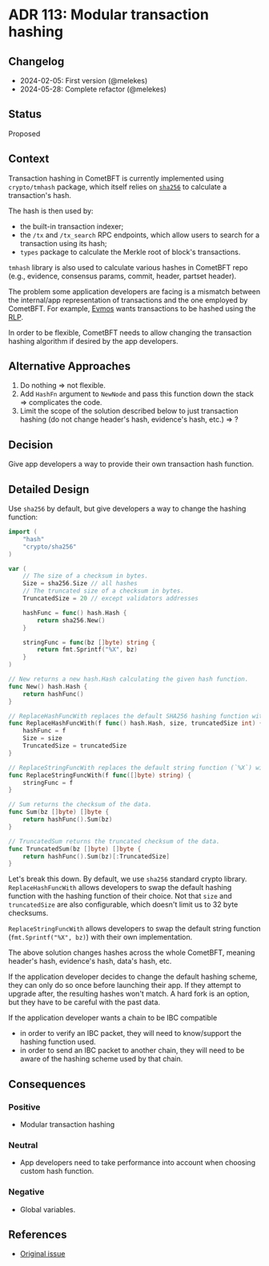# ADR 113: Modular transaction hashing

## Changelog

- 2024-02-05: First version (@melekes)
- 2024-05-28: Complete refactor (@melekes)

## Status

Proposed

## Context

Transaction hashing in CometBFT is currently implemented using `crypto/tmhash`
package, which itself relies on [`sha256`](https://pkg.go.dev/crypto/sha256) to
calculate a transaction's hash.

The hash is then used by:

- the built-in transaction indexer;
- the `/tx` and `/tx_search` RPC endpoints, which allow users
to search for a transaction using its hash;
- `types` package to calculate the Merkle root of block's transactions.

`tmhash` library is also used to calculate various hashes in CometBFT repo (e.g.,
evidence, consensus params, commit, header, partset header).

The problem some application developers are facing is a mismatch between the
internal/app representation of transactions and the one employed by CometBFT. For
example, [Evmos](https://evmos.org/) wants transactions to be hashed using
the [RLP][rlp].

In order to be flexible, CometBFT needs to allow changing the transaction
hashing algorithm if desired by the app developers.

## Alternative Approaches

1. Do nothing => not flexible.
2. Add `HashFn` argument to `NewNode` and pass this function down the stack =>
   complicates the code.
3. Limit the scope of the solution described below to just transaction hashing
   (do not change header's hash, evidence's hash, etc.) => ?

## Decision

Give app developers a way to provide their own transaction hash function.

## Detailed Design

Use `sha256` by default, but give developers a way to change the hashing function:

```go
import (
	"hash"
	"crypto/sha256"
)

var (
	// The size of a checksum in bytes.
	Size = sha256.Size // all hashes
	// The truncated size of a checksum in bytes.
	TruncatedSize = 20 // except validators addresses

	hashFunc = func() hash.Hash {
		return sha256.New()
	}

	stringFunc = func(bz []byte) string {
		return fmt.Sprintf("%X", bz)
	}
)

// New returns a new hash.Hash calculating the given hash function.
func New() hash.Hash {
	return hashFunc()
}

// ReplaceHashFuncWith replaces the default SHA256 hashing function with a given one.
func ReplaceHashFuncWith(f func() hash.Hash, size, truncatedSize int) {
	hashFunc = f
	Size = size
	TruncatedSize = truncatedSize
}

// ReplaceStringFuncWith replaces the default string function (`%X`) with a given one.
func ReplaceStringFuncWith(f func([]byte) string) {
	stringFunc = f
}

// Sum returns the checksum of the data.
func Sum(bz []byte) []byte {
	return hashFunc().Sum(bz)
}

// TruncatedSum returns the truncated checksum of the data.
func TruncatedSum(bz []byte) []byte {
	return hashFunc().Sum(bz)[:TruncatedSize]
}
```

Let's break this down. By default, we use `sha256` standard crypto library.
`ReplaceHashFuncWith` allows developers to swap the default hashing function
with the hashing function of their choice. Not that `size` and `truncatedSize`
are also configurable, which doesn't limit us to 32 byte checksums.

`ReplaceStringFuncWith` allows developers to swap the default string function
(`fmt.Sprintf("%X", bz)`) with their own implementation.

The above solution changes hashes across the whole CometBFT, meaning header's
hash, evidence's hash, data's hash, etc.

If the application developer decides to change the default hashing scheme, they
can only do so once before launching their app. If they attempt to upgrade
after, the resulting hashes won't match. A hard fork is an option, but they
have to be careful with the past data.

If the application developer wants a chain to be IBC compatible

- in order to verify an IBC packet, they will need to know/support the hashing
  function used.
- in order to send an IBC packet to another chain, they will need to be aware
  of the hashing scheme used by that chain.

## Consequences

### Positive

- Modular transaction hashing

### Neutral

- App developers need to take performance into account when choosing custom
  hash function.

### Negative

- Global variables.

## References

- [Original issue](https://github.com/tendermint/tendermint/issues/6539)

[rlp]: https://ethereum.org/developers/docs/data-structures-and-encoding/rlp
